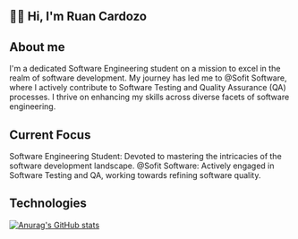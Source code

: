## 👋🏻 Hi, I'm Ruan Cardozo ##
## About me ##
I'm a dedicated Software Engineering student on a mission to excel in the realm of software development. My journey has led me to @Sofit Software, where I actively contribute to Software Testing and Quality Assurance (QA) processes. I thrive on enhancing my skills across diverse facets of software engineering.
## Current Focus ##
Software Engineering Student: Devoted to mastering the intricacies of the software development landscape.
@Sofit Software: Actively engaged in Software Testing and QA, working towards refining software quality.
## Technologies ##
[![Anurag's GitHub stats](https://github-readme-stats.vercel.app/apiruan-cardozoanuraghazra)](https://github.com/anuraghazra/github-readme-stats)
